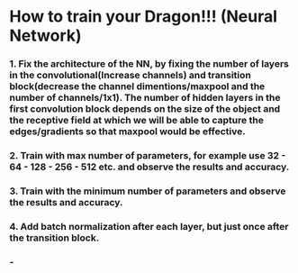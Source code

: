 # **How to train your Dragon!!! (Neural Network)**
### 1. Fix the architecture of the NN, by fixing the number of layers in the convolutional(Increase channels) and transition block(decrease the channel dimentions/maxpool and the number of channels/1x1). The number of hidden layers in the first convolution block depends on the size of the object and the receptive field at which we will be able to capture the edges/gradients so that maxpool would be effective.
### 2. Train with max number of parameters, for example use 32 - 64 - 128 - 256 - 512 etc. and observe the results and accuracy.
### 3. Train with the minimum number of parameters and observe the results and accuracy.
### 4. Add batch normalization after each layer, but just once after the transition block.
### - 
